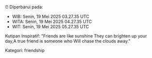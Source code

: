 ⏰ Diperbarui pada:
- WIB: Senin, 19 Mei 2025 03.27.35 UTC
- WITA: Senin, 19 Mei 2025 04.27.35 UTC
- WIT: Senin, 19 Mei 2025 05.27.35 UTC

Kutipan Inspiratif:
"Friends are like sunshine They can brighten up your day,A true friend is someone who Will chase the clouds away."


Kategori: friendship

